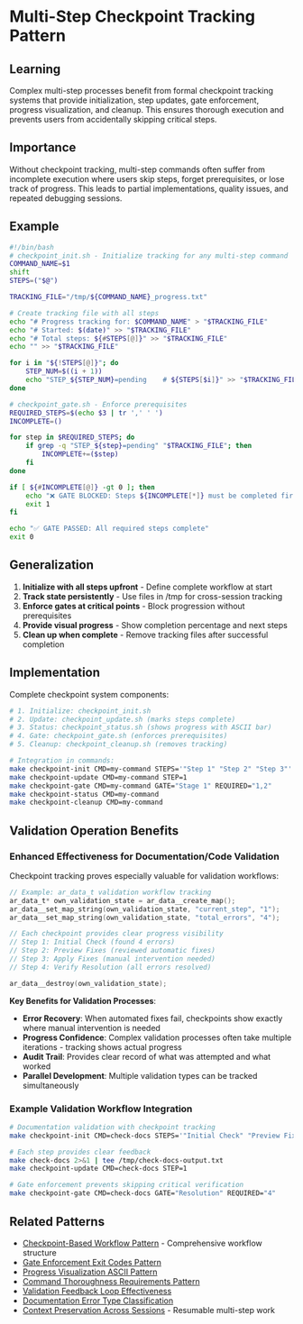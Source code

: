# Multi-Step Checkpoint Tracking Pattern

## Learning
Complex multi-step processes benefit from formal checkpoint tracking systems that provide initialization, step updates, gate enforcement, progress visualization, and cleanup. This ensures thorough execution and prevents users from accidentally skipping critical steps.

## Importance
Without checkpoint tracking, multi-step commands often suffer from incomplete execution where users skip steps, forget prerequisites, or lose track of progress. This leads to partial implementations, quality issues, and repeated debugging sessions.

## Example
```bash
#!/bin/bash
# checkpoint_init.sh - Initialize tracking for any multi-step command
COMMAND_NAME=$1
shift
STEPS=("$@")

TRACKING_FILE="/tmp/${COMMAND_NAME}_progress.txt"

# Create tracking file with all steps
echo "# Progress tracking for: $COMMAND_NAME" > "$TRACKING_FILE"
echo "# Started: $(date)" >> "$TRACKING_FILE"
echo "# Total steps: ${#STEPS[@]}" >> "$TRACKING_FILE"
echo "" >> "$TRACKING_FILE"

for i in "${!STEPS[@]}"; do
    STEP_NUM=$((i + 1))
    echo "STEP_${STEP_NUM}=pending    # ${STEPS[$i]}" >> "$TRACKING_FILE"
done

# checkpoint_gate.sh - Enforce prerequisites
REQUIRED_STEPS=$(echo $3 | tr ',' ' ')
INCOMPLETE=()

for step in $REQUIRED_STEPS; do
    if grep -q "STEP_${step}=pending" "$TRACKING_FILE"; then
        INCOMPLETE+=($step)
    fi
done

if [ ${#INCOMPLETE[@]} -gt 0 ]; then
    echo "❌ GATE BLOCKED: Steps ${INCOMPLETE[*]} must be completed first"
    exit 1
fi

echo "✅ GATE PASSED: All required steps complete"
exit 0
```

## Generalization
1. **Initialize with all steps upfront** - Define complete workflow at start
2. **Track state persistently** - Use files in /tmp for cross-session tracking
3. **Enforce gates at critical points** - Block progression without prerequisites
4. **Provide visual progress** - Show completion percentage and next steps
5. **Clean up when complete** - Remove tracking files after successful completion

## Implementation
Complete checkpoint system components:
```bash
# 1. Initialize: checkpoint_init.sh
# 2. Update: checkpoint_update.sh (marks steps complete)
# 3. Status: checkpoint_status.sh (shows progress with ASCII bar)
# 4. Gate: checkpoint_gate.sh (enforces prerequisites)
# 5. Cleanup: checkpoint_cleanup.sh (removes tracking)

# Integration in commands:
make checkpoint-init CMD=my-command STEPS='"Step 1" "Step 2" "Step 3"'
make checkpoint-update CMD=my-command STEP=1
make checkpoint-gate CMD=my-command GATE="Stage 1" REQUIRED="1,2"
make checkpoint-status CMD=my-command
make checkpoint-cleanup CMD=my-command
```

## Validation Operation Benefits

### Enhanced Effectiveness for Documentation/Code Validation

Checkpoint tracking proves especially valuable for validation workflows:

```c
// Example: ar_data_t validation workflow tracking
ar_data_t* own_validation_state = ar_data__create_map();
ar_data__set_map_string(own_validation_state, "current_step", "1");
ar_data__set_map_string(own_validation_state, "total_errors", "4");

// Each checkpoint provides clear progress visibility
// Step 1: Initial Check (found 4 errors)
// Step 2: Preview Fixes (reviewed automatic fixes)
// Step 3: Apply Fixes (manual intervention needed)
// Step 4: Verify Resolution (all errors resolved)

ar_data__destroy(own_validation_state);
```

**Key Benefits for Validation Processes**:
- **Error Recovery**: When automated fixes fail, checkpoints show exactly where manual intervention is needed
- **Progress Confidence**: Complex validation processes often take multiple iterations - tracking shows actual progress
- **Audit Trail**: Provides clear record of what was attempted and what worked
- **Parallel Development**: Multiple validation types can be tracked simultaneously

### Example Validation Workflow Integration
```bash
# Documentation validation with checkpoint tracking
make checkpoint-init CMD=check-docs STEPS='"Initial Check" "Preview Fixes" "Apply Fixes" "Verify Resolution" "Commit and Push"'

# Each step provides clear feedback
make check-docs 2>&1 | tee /tmp/check-docs-output.txt
make checkpoint-update CMD=check-docs STEP=1

# Gate enforcement prevents skipping critical verification
make checkpoint-gate CMD=check-docs GATE="Resolution" REQUIRED="4"
```

## Related Patterns
- [Checkpoint-Based Workflow Pattern](checkpoint-based-workflow-pattern.md) - Comprehensive workflow structure
- [Gate Enforcement Exit Codes Pattern](gate-enforcement-exit-codes-pattern.md)
- [Progress Visualization ASCII Pattern](progress-visualization-ascii-pattern.md)
- [Command Thoroughness Requirements Pattern](command-thoroughness-requirements-pattern.md)
- [Validation Feedback Loop Effectiveness](validation-feedback-loop-effectiveness.md)
- [Documentation Error Type Classification](documentation-error-type-classification.md)
- [Context Preservation Across Sessions](context-preservation-across-sessions.md) - Resumable multi-step work